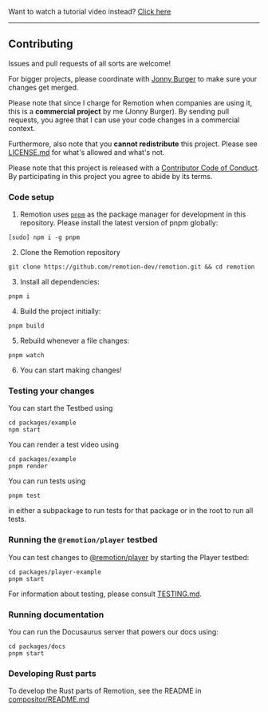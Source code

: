 Want to watch a tutorial video instead? [Click here](https://www.youtube.com/watch?v=tgBfJw2tET8)

---

## Contributing

Issues and pull requests of all sorts are welcome!

For bigger projects, please coordinate with [Jonny Burger](https://jonny.io) to make sure your changes get merged.

Please note that since I charge for Remotion when companies are using it, this is a **commercial project** by me (Jonny Burger). By sending pull requests, you agree that I can use your code changes in a commercial context.

Furthermore, also note that you **cannot redistribute** this project. Please see [LICENSE.md](LICENSE.md) for what's allowed and what's not.

Please note that this project is released with a [Contributor Code of Conduct](CODE-OF-CONDUCT.md). By participating in this project you agree to abide by its terms.

### Code setup

1. Remotion uses [`pnpm`](https://pnpm.io/) as the package manager for development in this repository. Please install the latest version of pnpm globally:

```console
[sudo] npm i -g pnpm
```

2. Clone the Remotion repository

```console
git clone https://github.com/remotion-dev/remotion.git && cd remotion
```

3. Install all dependencies:

```console
pnpm i
```

4. Build the project initially:

```console
pnpm build
```

5. Rebuild whenever a file changes:

```console
pnpm watch
```

6. You can start making changes!

### Testing your changes

You can start the Testbed using

```console
cd packages/example
npm start
```

You can render a test video using

```console
cd packages/example
pnpm render
```

You can run tests using

```console
pnpm test
```

in either a subpackage to run tests for that package or in the root to run all tests.

### Running the `@remotion/player` testbed

You can test changes to [@remotion/player](https://remotion.dev/docs/player) by starting the Player testbed:

```console
cd packages/player-example
pnpm start
```

For information about testing, please consult [TESTING.md](./TESTING.md).

### Running documentation

You can run the Docusaurus server that powers our docs using:

```console
cd packages/docs
pnpm start
```

### Developing Rust parts

To develop the Rust parts of Remotion, see the README in [compositor/README.md](compositor/README.md)
